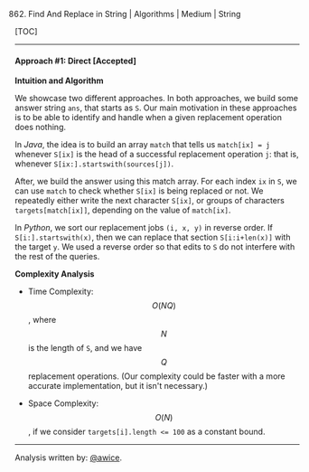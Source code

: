 862. Find And Replace in String | Algorithms | Medium | String

[TOC]

---
#### Approach #1: Direct [Accepted]

**Intuition and Algorithm**

We showcase two different approaches.  In both approaches, we build some answer string `ans`, that starts as `S`.  Our main motivation in these approaches is to be able to identify and handle when a given replacement operation does nothing.

In *Java*, the idea is to build an array `match` that tells us `match[ix] = j` whenever `S[ix]` is the head of a successful replacement operation `j`: that is, whenever `S[ix:].startswith(sources[j])`.

After, we build the answer using this match array.  For each index `ix` in `S`, we can use `match` to check whether `S[ix]` is being replaced or not.  We repeatedly either write the next character `S[ix]`, or groups of characters `targets[match[ix]]`, depending on the value of `match[ix]`.

In *Python*, we sort our replacement jobs `(i, x, y)` in reverse order.  If `S[i:].startswith(x)`, then we can replace that section `S[i:i+len(x)]` with the target `y`.  We used a reverse order so that edits to `S` do not interfere with the rest of the queries.



**Complexity Analysis**

* Time Complexity: $$O(NQ)$$, where $$N$$ is the length of `S`, and we have $$Q$$ replacement operations.  (Our complexity could be faster with a more accurate implementation, but it isn't necessary.)

* Space Complexity: $$O(N)$$, if we consider `targets[i].length <= 100` as a constant bound.

---

Analysis written by: [@awice](https://leetcode.com/awice).
